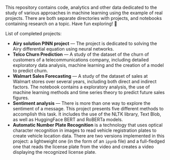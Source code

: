 This repository contains code, analytics and other data dedicated to the study of 
various approaches in machine learning using the example of real projects. 
There are both separate directories with projects, and notebooks containing research on a topic. 
Have fun exploring! :eyes:

List of completed projects:

* **Airy solution PINN project** — The project is dedicated to solving the Airy differential equation using neural networks.
* **Telco Churn Prediction** — A study of the dataset of the churn of customers of a telecommunications company, including 
detailed exploratory data analysis, machine learning and the creation of a model to predict churn.
* **Walmart Sales Forecasting** — A study of the dataset of sales at Walmart stores over several years, including both 
direct and indirect factors. The notebook contains a exploratory analysis, the use of machine learning methods and time series theory to predict future sales figures.
* **Sentiment analysis** — There is more than one way to explore the sentiment of a message. This project presents five different methods to accomplish this task. It 
includes the use of the NLTK library, Text Blob, as well as HuggingFace BERT and RoBERTa models.
* **Automatic Number Plate Recognition** is a technology that uses optical character recognition in images to read vehicle registration plates to create vehicle location 
data. There are two versions implemented in this project: a lightweight one (in the form of an ```ipynb``` file) and a full-fledged one that reads the license plate from the 
video and creates a video displaying the recognized license plate.